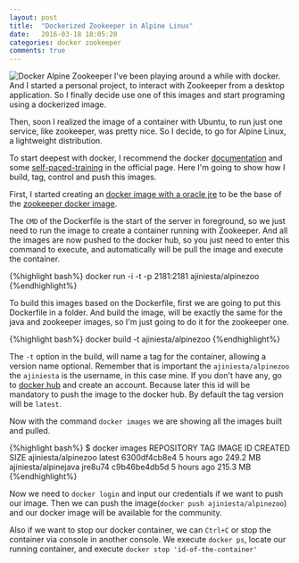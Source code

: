 ```yaml
---
layout: post
title:  "Dockerized Zookeeper in Alpine Linux"
date:   2016-03-18 18:05:20
categories: docker zookeeper
comments: true
---
```

![Docker Alpine Zookeeper]({{site.url}}/images/daz.png)
I've been playing around a while with docker. And I started a personal project, to interact with Zookeeper from a desktop application. So I finally decide use one of this images and start programing using a dockerized image.

Then, soon I realized the image of a container with Ubuntu, to run just one service, like zookeeper, was pretty nice. So I decide, to go for Alpine Linux, a lightweight distribution.

To start deepest with docker, I recommend the docker [documentation][docker-tutorials] and some [self-paced-training][docker-training] in the official page. Here I'm going to show how I build, tag, control and push this images.

First, I started creating an [docker image with a oracle jre][docker-jre] to be the base of the [zookeeper docker image][docker-zk].

The `CMD` of the Dockerfile is the start of the server in foreground, so we just need to run the image to create a container running with Zookeeper. And all the images are now pushed to the docker hub, so you just need to enter this command to execute, and automatically will be pull the image and execute the container.

{%highlight bash%}
docker run -i -t -p 2181:2181 ajiniesta/alpinezoo
{%endhighlight%}

To build this images based on the Dockerfile, first we are going to put this Dockerfile in a folder. And build the image, will be exactly the same for the java and zookeeper images, so I'm just going to do it for the zookeeper one.

{%highlight bash%}
docker build -t ajiniesta/alpinezoo
{%endhighlight%}

The `-t` option in the build, will name a tag for the container, allowing a version name optional. Remember that is important the `ajiniesta/alpinezoo` the `ajiniesta` is the username, in this case mine. If you don't have any, go to [docker hub][docker-hub] and create an account. Because later this id will be mandatory to push the image to the docker hub. By default the tag version will be `latest`.

Now with the command `docker images` we are showing all the images built and pulled.

{%highlight bash%}
$ docker images
REPOSITORY             TAG                 IMAGE ID            CREATED             SIZE
ajiniesta/alpinezoo    latest              6300df4cb8e4        5 hours ago         249.2 MB
ajiniesta/alpinejava   jre8u74             c9b46be4db5d        5 hours ago         215.3 MB
{%endhighlight%}

Now we need to `docker login` and input our credentials if we want to push our image. Then we can push the image(`docker push ajiniesta/alpinezoo`) and our docker image will be available for the community.

Also if we want to stop our docker container, we can `Ctrl+C` or stop the container via console in another console. We execute `docker ps`, locate our running container, and execute `docker stop 'id-of-the-container'`

[docker-hub]: https://hub.docker.com
[docker-tutorials]: https://docs.docker.com/
[docker-training]: https://training.docker.com/self-paced-training
[docker-jre]: https://github.com/ajiniesta/alpine-dockers/blob/master/alpinejava/Dockerfile
[docker-zk]:  https://github.com/ajiniesta/alpine-dockers/blob/master/alpinezoo/Dockerfile
